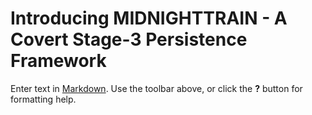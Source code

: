 # Introducing MIDNIGHTTRAIN - A Covert Stage-3 Persistence Framework

Enter text in [Markdown](http://daringfireball.net/projects/markdown/). Use the toolbar above, or click the **?** button for formatting help.
